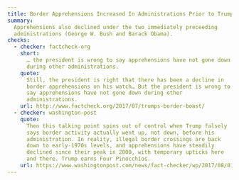 ```yaml
---
title: Border Apprehensions Increased In Administrations Prior to Trump
summary:
  Apprehensions also declined under the two immediately preceeding
  administrations (George W. Bush and Barack Obama).
checks:
  - checker: factcheck-org
    short:
      … the president is wrong to say apprehensions have not gone down
      during other administrations.
    quote:
      Still, the president is right that there has been a decline in
      border apprehensions on his watch… But the president is wrong to
      say apprehensions have not gone down during other
      administrations.
    url: http://www.factcheck.org/2017/07/trumps-border-boast/
  - checker: washington-post
    quote:
      Then this talking point spins out of control when Trump falsely
      says border activity actually went up, not down, before his
      administration. In reality, illegal border crossings are back
      down to early-1970s levels, and apprehensions have steadily
      declined since their peak in 2000, with temporary upticks here
      and there. Trump earns Four Pinocchios.
    url: https://www.washingtonpost.com/news/fact-checker/wp/2017/08/01/president-trumps-claim-that-illegal-immigration-went-up-under-past-administrations/
---
```

